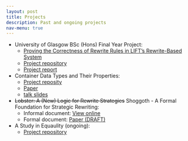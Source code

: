 ```yaml
---
layout: post
title: Projects
description: Past and ongoing projects
nav-menu: true
---
```


* University of Glasgow BSc (Hons) Final Year Project:
    * [Proving the Correctness of Rewrite Rules in LIFT’s Rewrite-Based System](https://xyunknown.github.io/individual-project/)
    * [Project repository](https://github.com/XYUnknown/individual-project)
    * [Project report](https://xyunknown.github.io/individual-project/2335466q.pdf)
* Container Data Types and Their Properties:
    * [Project reposity](https://github.com/XYUnknown/container-project/tree/main/preprocess)
    * [Paper](https://xyunknown.github.io/assets/pdfs/programming2023.pdf)
    * [talk slides](https://xyunknown.github.io/assets/pdfs/spls2022.pdf)
* ~~Lobster: A (New) Logic for Rewrite Strategies~~ Shoggoth - A Formal Foundation for Strategic Rewriting:
    * Informal document: [View online](https://www.overleaf.com/read/vgxpsywhcnxc)
    * Formal document: [Paper (DRAFT)](https://xyunknown.github.io/assets/pdfs/shpggoth.pdf)
* A Study in Equaulity (ongoing):
    * [Project repository](https://github.com/XYUnknown/ASinE)